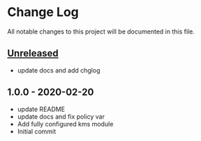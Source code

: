 # Change Log

All notable changes to this project will be documented in this file.

<a name="unreleased"></a>
## [Unreleased]

- update docs and add chglog


<a name="1.0.0"></a>
## 1.0.0 - 2020-02-20

- update README
- update docs and fix policy var
- Add fully configured kms module
- Initial commit


[Unreleased]: https://github.com/umotif-public/terraform-aws-kms/compare/1.0.0...HEAD
